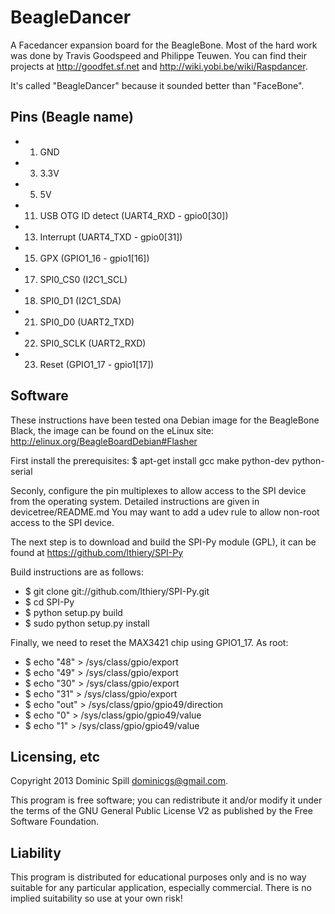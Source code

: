 BeagleDancer
============

A Facedancer expansion board for the BeagleBone.  Most of the hard work was
done by Travis Goodspeed and Philippe Teuwen.  You can find their projects at
http://goodfet.sf.net and http://wiki.yobi.be/wiki/Raspdancer.

It's called "BeagleDancer" because it sounded better than "FaceBone".

Pins (Beagle name)
------------------
- 1) GND
- 3) 3.3V
- 5) 5V
- 11) USB OTG ID detect (UART4_RXD - gpio0[30])
- 13) Interrupt (UART4_TXD - gpio0[31])
- 15) GPX (GPIO1_16 - gpio1[16])
- 17) SPI0_CS0 (I2C1_SCL)
- 18) SPI0_D1 (I2C1_SDA)
- 21) SPI0_D0 (UART2_TXD)
- 22) SPI0_SCLK (UART2_RXD)
- 23) Reset (GPIO1_17 - gpio1[17])

Software
--------
These instructions have been tested ona  Debian image for the BeagleBone Black,
the image can be found on the eLinux site:
http://elinux.org/BeagleBoardDebian#Flasher

First install the prerequisites:
 $ apt-get install gcc make python-dev python-serial
 
Seconly, configure the pin multiplexes to allow access to the SPI device from
the operating system.  Detailed instructions are given in devicetree/README.md
You may want to add a udev rule to allow non-root access to the SPI device.

The next step is to download and build the SPI-Py module (GPL), it can be found
at https://github.com/lthiery/SPI-Py

Build instructions are as follows:
- $ git clone git://github.com/lthiery/SPI-Py.git
- $ cd SPI-Py
- $ python setup.py build
- $ sudo python setup.py install

Finally, we need to reset the MAX3421 chip using GPIO1_17.  As root:
- $ echo "48" > /sys/class/gpio/export
- $ echo "49" > /sys/class/gpio/export
- $ echo "30" > /sys/class/gpio/export
- $ echo "31" > /sys/class/gpio/export
- $ echo "out" > /sys/class/gpio/gpio49/direction
- $ echo "0" > /sys/class/gpio/gpio49/value
- $ echo "1" > /sys/class/gpio/gpio49/value

Licensing, etc
--------------
Copyright 2013 Dominic Spill <dominicgs@gmail.com>.

This program is free software; you can redistribute it and/or modify it under
the terms of the GNU General Public License V2 as published by the Free Software
Foundation.

Liability
---------
This program is distributed for educational purposes only and is no way suitable
for any particular application, especially commercial. There is no implied
suitability so use at your own risk!
